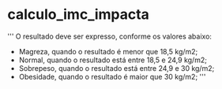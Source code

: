 # calculo_imc_impacta

'''
O resultado deve ser expresso, conforme os valores abaixo:
- Magreza, quando o resultado é menor que 18,5 kg/m2;
- Normal, quando o resultado está entre 18,5 e 24,9 kg/m2;
- Sobrepeso, quando o resultado está entre 24,9 e 30 kg/m2;
- Obesidade, quando o resultado é maior que 30 kg/m2;
'''